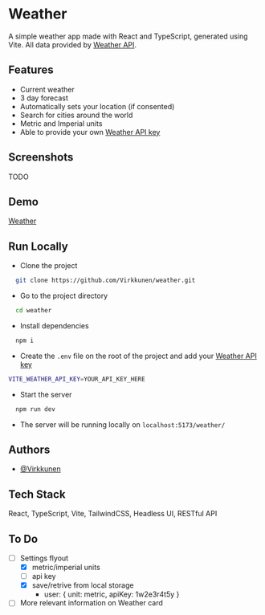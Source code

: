 
# Weather

A simple weather app made with React and TypeScript, generated using Vite.
All data provided by [Weather API](https://www.weatherapi.com).


## Features

- Current weather
- 3 day forecast
- Automatically sets your location (if consented)
- Search for cities around the world
- Metric and Imperial units
- Able to provide your own [Weather API key](https://www.weatherapi.com)


## Screenshots

TODO


## Demo

[Weather](https://vrkknn.net/weather)


## Run Locally

- Clone the project

```bash
  git clone https://github.com/Virkkunen/weather.git
```

- Go to the project directory

```bash
  cd weather
```

- Install dependencies

```bash
  npm i
```

- Create the `.env` file on the root of the project and add your [Weather API key](https://www.weatherapi.com)
```bash
VITE_WEATHER_API_KEY=YOUR_API_KEY_HERE
```

- Start the server

```bash
  npm run dev
```

- The server will be running locally on `localhost:5173/weather/`



## Authors

- [@Virkkunen](https://www.github.com/Virkkunen)


## Tech Stack

React, TypeScript, Vite, TailwindCSS, Headless UI, RESTful API


## To Do
- [ ] Settings flyout
  - [x] metric/imperial units
  - [ ] api key
  - [x] save/retrive from local storage
    - user: { unit: metric, apiKey: 1w2e3r4t5y }
- [ ] More relevant information on Weather card